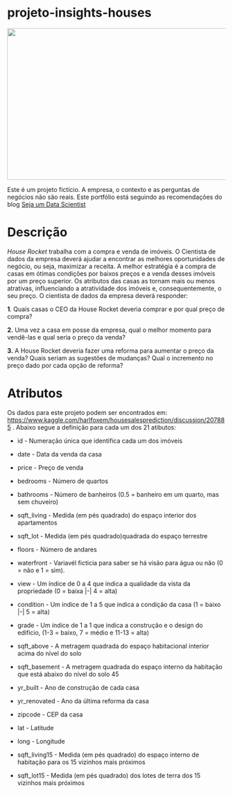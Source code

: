 # projeto-insights-houses
<img src = "https://cdn.pixabay.com/photo/2015/03/26/10/04/new-york-690868_960_720.jpg" height = "350" width="800">


Este é um projeto fictício. A empresa, o contexto e as perguntas de negócios não são reais. Este portfólio está seguindo as recomendações do blog [Seja um Data Scientist](https://sejaumdatascientist.com/os-5-projetos-de-data-science-que-fara-o-recrutador-olhar-para-voce/) 

# Descrição 
*House Rocket* trabalha com a compra e venda de imóveis. O Cientista de dados da empresa deverá ajudar a encontrar as melhores oportunidades de negócio, ou seja, maximizar a receita. A melhor estratégia é a compra de casas em ótimas condições por baixos preços e a venda desses imóveis por um preço superior. Os atributos das casas as tornam mais ou menos atrativas, influenciando a atratividade dos imóveis e, consequentemente, o seu preço. O cientista de dados da empresa deverá responder:

**1**. Quais casas o CEO da House Rocket deveria comprar e por qual preço de compra?

**2.** Uma vez a casa em posse da empresa, qual o melhor momento para vendê-las e qual seria o preço da venda?

**3.** A House Rocket deveria fazer uma reforma para aumentar o preço da venda? Quais seriam as sugestões de mudanças? Qual o incremento no preço dado por cada opção de reforma? 


# Atributos 

Os dados para este projeto podem ser encontrados em: https://www.kaggle.com/harlfoxem/housesalesprediction/discussion/207885 . Abaixo segue a definição para cada um dos 21 atibutos:

* id - Numeração única que identifica cada um dos imóveis 

* date - Data da venda da casa

* price - Preço de venda

* bedrooms - Número de quartos

* bathrooms - Número de banheiros (0.5 = banheiro em um quarto, mas sem chuveiro)

* sqft_living - Medida (em pés quadrado) do espaço interior dos apartamentos

* sqft_lot - Medida (em pés quadrado)quadrada do espaço terrestre

* floors - Número de andares

* waterfront - Variavél ficticia para saber se há visão para água ou não (0 = não e 1 = sim).

* view - Um índice de 0 a 4 que indica a qualidade da vista da propriedade (0 = baixa |-| 4 = alta)

* condition - Um indice de 1 a 5 que indica a condição da casa (1 = baixo |-| 5 = alta)

* grade - Um índice de 1 a 1 que indica a construção e o design do edifício, (1-3 =  baixo, 7 = médio e 11-13 = alta)

* sqft_above - A metragem quadrada do espaço habitacional interior acima do nível do solo

* sqft_basement - A metragem quadrada do espaço interno da habitação que está abaixo do nível do solo 45

* yr_built - Ano de construção de cada casa

* yr_renovated - Ano da última reforma da casa

* zipcode - CEP da casa

* lat -  Latitude

* long - Longitude

* sqft_living15 - Medida (em pés quadrado) do espaço interno de habitação para os 15 vizinhos mais próximos

* sqft_lot15 - Medida (em pés quadrado) dos lotes de terra dos 15 vizinhos mais próximos
